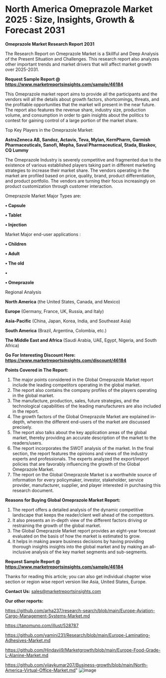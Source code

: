# North America Omeprazole Market 2025 : Size, Insights, Growth & Forecast 2031

<strong>Omeprazole Market Research Report 2031</strong>

The Research Report on Omeprazole Market is a Skillful and Deep Analysis of the Present Situation and Challenges. This research report also analyzes other important trends and market drivers that will affect market growth over 2025-2031.

<strong>Request Sample Report @ <a href=https://www.marketreportsinsights.com/sample/46184>https://www.marketreportsinsights.com/sample/46184</a></strong>

This Omeprazole market report aims to provide all the participants and the vendors will all the details about growth factors, shortcomings, threats, and the profitable opportunities that the market will present in the near future. The report also features the revenue share, industry size, production volume, and consumption in order to gain insights about the politics to contest for gaining control of a large portion of the market share.

Top Key Players in the Omeprazole Market:

<strong>AstraZeneca AB, Sandoz, Actavis, Teva, Mylan, KernPharm, Garmish Pharmaceuticals, Sanofi, Mepha, Saval Pharmaceutical, Stada, Blaskov, CQ Lummy</strong>

The Omeprazole Industry is severely competitive and fragmented due to the existence of various established players taking part in different marketing strategies to increase their market share. The vendors operating in the market are profiled based on price, quality, brand, product differentiation, and product portfolio. The vendors are turning their focus increasingly on product customization through customer interaction.

Omeprazole Market Major Types are:

<strong>•  Capsule

•  Tablet

•  Injection</strong>

Market Major end-user applications :

<strong>•  Children

•  Adult

•  The old

•  

•  Omeprazole</strong>

Regional Analysis

</u><strong><b>North America</b></strong> (the United States, Canada, and Mexico)

<strong><b>Europe </b></strong>(Germany, France, UK, Russia, and Italy)

<strong><b>Asia-Pacific</b></strong> (China, Japan, Korea, India, and Southeast Asia)

<strong><b>South America</b></strong> (Brazil, Argentina, Colombia, etc.)

<strong><b>The Middle East and Africa</b></strong> (Saudi Arabia, UAE, Egypt, Nigeria, and South Africa)

<strong>Go For Interesting Discount Here: <a href=https://www.marketreportsinsights.com/discount/46184>https://www.marketreportsinsights.com/discount/46184</a></strong>

<strong>Points Covered in The Report:</strong>
<ol>
  <li>The major points considered in the Global Omeprazole Market report include the leading competitors operating in the global market.</li>
  <li>The report also contains the company profiles of the players operating in the global market.</li>
  <li>The manufacture, production, sales, future strategies, and the technological capabilities of the leading manufacturers are also included in the report.</li>
  <li>The growth factors of the Global Omeprazole Market are explained in-depth, wherein the different end-users of the market are discussed precisely.</li>
  <li>The report also talks about the key application areas of the global market, thereby providing an accurate description of the market to the readers/users.</li>
  <li>The report incorporates the SWOT analysis of the market. In the final section, the report features the opinions and views of the industry experts and professionals. The experts analyzed the export/import policies that are favorably influencing the growth of the Global Omeprazole Market.</li>
  <li>The report on the Global Omeprazole Market is a worthwhile source of information for every policymaker, investor, stakeholder, service provider, manufacturer, supplier, and player interested in purchasing this research document.</li>
</ol>
<strong>Reasons for Buying Global Omeprazole Market Report:</strong>

<ol>
  <li>The report offers a detailed analysis of the dynamic competitive landscape that keeps the reader/client well ahead of the competitors.</li>
  <li>It also presents an in-depth view of the different factors driving or restraining the growth of the global market.</li>
  <li>The Global Omeprazole Market report provides an eight-year forecast evaluated on the basis of how the market is estimated to grow.</li>
  <li>It helps in making aware business decisions by having providing thorough insights insights into the global market and by making an all-inclusive analysis of the key market segments and sub-segments.</li>
</ol>
<strong>Request Sample Report @ <a href=https://www.marketreportsinsights.com/sample/46184>https://www.marketreportsinsights.com/sample/46184</a></strong>


Thanks for reading this article; you can also get individual chapter wise section or region wise report version like Asia, United States, Europe.

<strong>Contact Us:</strong>
sales@marketreportsinsights.com

<strong>Our other reports:</strong>

<a href=https://github.com/arha237/research-search/blob/main/Europe-Aviation-Cargo-Management-Systems-Market.md>https://github.com/arha237/research-search/blob/main/Europe-Aviation-Cargo-Management-Systems-Market.md</a>

<a href=https://tanomuno.com/illust/528787>https://tanomuno.com/illust/528787</a>

<a href=https://github.com/yamini231/Research/blob/main/Europe-Laminating-Adhesives-Market.md>https://github.com/yamini231/Research/blob/main/Europe-Laminating-Adhesives-Market.md</a>

<a href=https://github.com/Hindavii9/Marketgrowth/blob/main/Europe-Food-Grade-L-Alanine-Market.md>https://github.com/Hindavii9/Marketgrowth/blob/main/Europe-Food-Grade-L-Alanine-Market.md</a>

<a href=https://github.com/vijaykumar207/Business-growth/blob/main/North-America-Virtual-Office-Market.md>https://github.com/vijaykumar207/Business-growth/blob/main/North-America-Virtual-Office-Market.md</a>"
![image](https://github.com/user-attachments/assets/8520be2c-7226-422d-8c90-0571ac15acc0)
